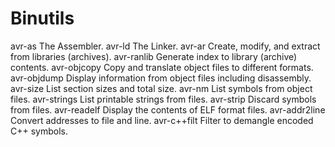 # Binutils

avr-as
The Assembler.
avr-ld
The Linker.
avr-ar
Create, modify, and extract from libraries (archives).
avr-ranlib
Generate index to library (archive) contents.
avr-objcopy
Copy and translate object files to different formats.
avr-objdump
Display information from object files including disassembly.
avr-size
List section sizes and total size.
avr-nm
List symbols from object files.
avr-strings
List printable strings from files.
avr-strip
Discard symbols from files.
avr-readelf
Display the contents of ELF format files.
avr-addr2line
Convert addresses to file and line.
avr-c++filt
Filter to demangle encoded C++ symbols.
